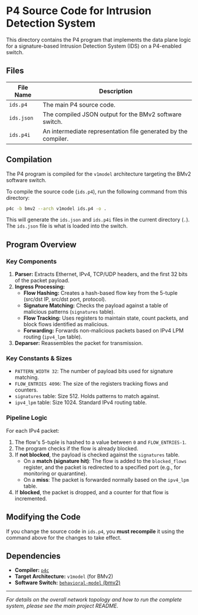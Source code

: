 # P4 Source Code for Intrusion Detection System

This directory contains the P4 program that implements the data plane logic for a signature-based Intrusion Detection System (IDS) on a P4-enabled switch.

## Files

| File Name | Description |
|-----------|-------------|
| `ids.p4` | The main P4 source code. |
| `ids.json` | The compiled JSON output for the BMv2 software switch. |
| `ids.p4i` | An intermediate representation file generated by the compiler. |

## Compilation

The P4 program is compiled for the `v1model` architecture targeting the BMv2 software switch.

To compile the source code (`ids.p4`), run the following command from this directory:

```bash
p4c -b bmv2 --arch v1model ids.p4 -o .
```
This will generate the `ids.json` and `ids.p4i` files in the current directory (`.`). The `ids.json` file is what is loaded into the switch.

## Program Overview

### Key Components

1.  **Parser:** Extracts Ethernet, IPv4, TCP/UDP headers, and the first 32 bits of the packet payload.
2.  **Ingress Processing:**
    *   **Flow Hashing:** Creates a hash-based flow key from the 5-tuple (src/dst IP, src/dst port, protocol).
    *   **Signature Matching:** Checks the payload against a table of malicious patterns (`signatures` table).
    *   **Flow Tracking:** Uses registers to maintain state, count packets, and block flows identified as malicious.
    *   **Forwarding:** Forwards non-malicious packets based on IPv4 LPM routing (`ipv4_lpm` table).
3.  **Deparser:** Reassembles the packet for transmission.

### Key Constants & Sizes

*   `PATTERN_WIDTH 32`: The number of payload bits used for signature matching.
*   `FLOW_ENTRIES 4096`: The size of the registers tracking flows and counters.
*   `signatures` table: Size 512. Holds patterns to match against.
*   `ipv4_lpm` table: Size 1024. Standard IPv4 routing table.

### Pipeline Logic

For each IPv4 packet:
1.  The flow's 5-tuple is hashed to a value between `0` and `FLOW_ENTRIES-1`.
2.  The program checks if the flow is already blocked.
3.  If **not blocked**, the payload is checked against the `signatures` table.
    *   On a **match (signature hit)**: The flow is added to the `blocked_flows` register, and the packet is redirected to a specified port (e.g., for monitoring or quarantine).
    *   On a **miss**: The packet is forwarded normally based on the `ipv4_lpm` table.
4.  If **blocked**, the packet is dropped, and a counter for that flow is incremented.

## Modifying the Code

If you change the source code in `ids.p4`, you **must recompile** it using the command above for the changes to take effect.

## Dependencies

*   **Compiler:** [`p4c`](https://github.com/p4lang/p4c)
*   **Target Architecture:** `v1model` (for BMv2)
*   **Software Switch:** [`behavioral-model` (bmv2)](https://github.com/p4lang/behavioral-model)

---

*For details on the overall network topology and how to run the complete system, please see the main project README.*
